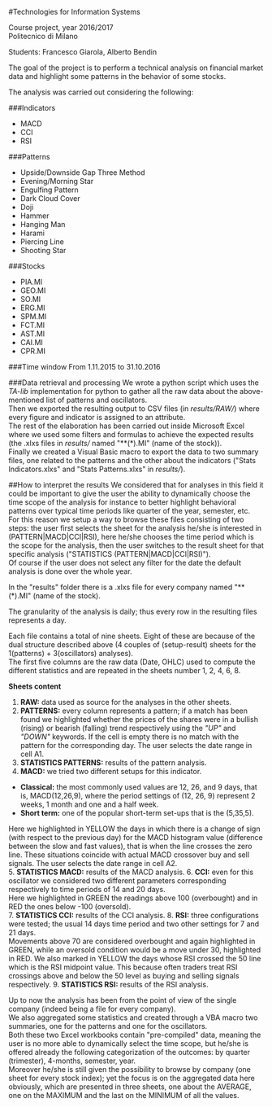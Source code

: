 #Technologies for Information Systems

Course project, year 2016/2017  
Politecnico di Milano

Students: Francesco Giarola, Alberto Bendin

The goal of the project is to perform a technical analysis on financial market data and highlight some patterns in the behavior of some stocks.

The analysis was carried out considering the following:

###Indicators
* MACD
* CCI
* RSI

###Patterns
* Upside/Downside Gap Three Method
* Evening/Morning Star
* Engulfing Pattern
* Dark Cloud Cover
* Doji
* Hammer
* Hanging Man
* Harami
* Piercing Line
* Shooting Star

###Stocks
* PIA.MI
* GEO.MI
* SO.MI
* ERG.MI
* SPM.MI
* FCT.MI
* AST.MI
* CAI.MI
* CPR.MI

###Time window
From 1.11.2015 to 31.10.2016

###Data retrieval and processing
We wrote a python script which uses the _TA-lib_ implementation for python to gather all the raw data about the above-mentioned list of patterns and oscillators.  
Then we exported the resulting output to CSV files (in _results/RAW/_) where every figure and indicator is assigned to an attribute.  
The rest of the elaboration has been carried out inside Microsoft Excel where we used some filters and formulas to achieve the expected results (the .xlxs files in _results/_ named "\*\*(\*).MI" (name of the stock)).  
Finally we created a Visual Basic macro to export the data to two summary files, one related to the patterns and the other about the indicators ("Stats Indicators.xlxs" and "Stats Patterns.xlxs" in _results/_).


##How to interpret the results
We considered that for analyses in this field it could be important to give the user the ability to dynamically choose the time scope of the analysis for instance to better highlight behavioral patterns over typical time periods like quarter of the year, semester, etc.  
For this reason we setup a way to browse these files consisting of two steps: the user first selects the sheet for the analysis he/she is interested in (PATTERN|MACD|CCI|RSI), here he/she chooses the time period which is the scope for the analysis, then the user switches to the result sheet for that specific analysis ("STATISTICS (PATTERN|MACD|CCI|RSI)").  
Of course if the user does not select any filter for the date the default analysis is done over the whole year.

In the "results" folder there is a .xlxs file for every company named "\*\*(\*).MI" (name of the stock).  

The granularity of the analysis is daily; thus every row in the resulting files represents a day.

Each file contains a total of nine sheets. Eight of these are because of the dual structure described above (4 couples of (setup-result) sheets for the 1(patterns) + 3(oscillators) analyses).  
The first five columns are the raw data (Date, OHLC) used to compute the different statistics and are repeated in the sheets number 1, 2, 4, 6, 8.

**Sheets content**  

1. **RAW:** data used as source for the analyses in the other sheets.
2. **PATTERNS:** every column represents a pattern; if a match has been found we highlighted whether the prices of the shares were in a bullish (rising) or bearish (falling) trend respectively using the _"UP"_ and _"DOWN"_ keywords. If the cell is empty there is no match with the pattern for the corresponding day. The user selects the date range in cell A1.
3. **STATISTICS PATTERNS:** results of the pattern analysis.
4. **MACD:** we tried two different setups for this indicator. 
  * **Classical:** the most commonly used values are 12, 26, and 9 days, that is, MACD(12,26,9), where the period settings of (12, 26, 9) represent 2 weeks, 1 month and one and a half week.
  * **Short term:** one of the popular short-term set-ups that is the (5,35,5).  
  
 Here we highlighted in YELLOW the days in which there is a change of sign (with respect to the previous day) for the MACD histogram value (difference between the slow and fast values), that is when the line crosses the zero line. These situations coincide with actual MACD crossover buy and sell signals. The user selects the date range in cell A2.  
5. **STATISTICS MACD:** results of the MACD analysis.
6. **CCI:** even for this oscillator we considered two different parameters corresponding respectively to time periods of 14 and 20 days.  
 Here we highlighted in GREEN the readings above 100 (overbought) and in RED the ones below -100 (oversold).  
7. **STATISTICS CCI:** results of the CCI analysis.
8. **RSI:** three configurations were tested; the usual 14 days time period and two other settings for 7 and 21 days.  
 Movements above 70 are considered overbought and again highlighted in GREEN, while an oversold condition would be a move under 30, highlighted in RED. We also marked in YELLOW the days whose RSI crossed the 50 line which is the RSI midpoint value. This because often traders treat RSI crossings above and below the 50 level as buying and selling signals respectively.
9. **STATISTICS RSI:** results of the RSI analysis.


Up to now the analysis has been from the point of view of the single company (indeed being a file for every company).  
We also aggregated some statistics and created through a VBA macro two summaries, one for the patterns and one for the oscillators.  
Both these two Excel workbooks contain "pre-compiled" data, meaning the user is no more able to dynamically select the time scope, but he/she is offered already the following categorization of the outcomes: by quarter (trimester), 4-months, semester, year.  
Moreover he/she is still given the possibility to browse by company (one sheet for every stock index); yet the focus is on the aggregated data here obviously, which are presented in three sheets, one about the AVERAGE, one on the MAXIMUM and the last on the MINIMUM of all the values.
